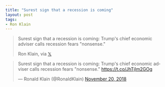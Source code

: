 ```yaml
---
title: "Surest sign that a recession is coming"
layout: post
tags:
- Ron Klain
---
```


> Surest sign that a recession is coming: Trump's chief economic adviser calls recession fears "nonsense."
>
> Ron Klain, via [𝕏](https://x.com)

<blockquote class="twitter-tweet"><p lang="en" dir="ltr">Surest sign that a recession is coming: Trump's chief economic adviser calls recession fears &quot;nonsense.&quot; <a href="https://t.co/JhTjIm2GOg">https://t.co/JhTjIm2GOg</a></p>&mdash; Ronald Klain (@RonaldKlain) <a href="https://twitter.com/RonaldKlain/status/1064920752284188683?ref_src=twsrc%5Etfw">November 20, 2018</a></blockquote> <script async src="https://platform.twitter.com/widgets.js" charset="utf-8"></script>
